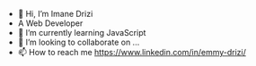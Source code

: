 - 👋 Hi, I’m Imane Drizi 
- A  Web Developer
- 🌱 I’m currently learning JavaScript
- 💞️ I’m looking to collaborate on ...
- 📫 How to reach me https://www.linkedin.com/in/emmy-drizi/
<!---
EmmyDrz/EmmyDrz is a ✨ special ✨ repository because its `README.md` (this file) appears on your GitHub profile.
You can click the Preview link to take a look at your changes.
--->
